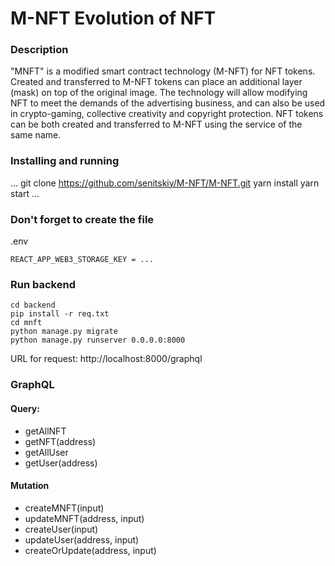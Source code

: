 # M-NFT  Evolution of NFT
### Description

"MNFT" is a modified smart contract technology (M-NFT) for NFT tokens. Created and transferred to M-NFT tokens can place an additional layer (mask) on top of the original image. The technology will allow modifying NFT to meet the demands of the advertising business, and can also be used in crypto-gaming, collective creativity and copyright protection. NFT tokens can be both created and transferred to M-NFT using the service of the same name.
### Installing and running
...
git clone https://github.com/senitskiy/M-NFT/M-NFT.git
yarn install
yarn start
...
### Don't forget to create the file
.env
```
REACT_APP_WEB3_STORAGE_KEY = ...
```

### Run backend 

```
cd backend
pip install -r req.txt 
cd mnft
python manage.py migrate
python manage.py runserver 0.0.0.0:8000
```
URL for request: http://localhost:8000/graphql


### GraphQL 
#### Query:
- getAllNFT
- getNFT(address)
- getAllUser
- getUser(address)

#### Mutation
- createMNFT(input)
- updateMNFT(address, input)
- createUser(input)
- updateUser(address, input)
- createOrUpdate(address, input)

